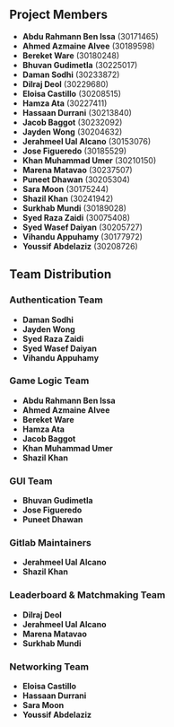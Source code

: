 ## Project Members

- **Abdu Rahmann Ben Issa** (30171465)
- **Ahmed Azmaine Alvee** (30189598)
- **Bereket Ware** (30180248)
- **Bhuvan Gudimetla** (30225017)
- **Daman Sodhi** (30233872)
- **Dilraj Deol** (30229680)
- **Eloisa Castillo** (30208515)
- **Hamza Ata** (30227411)
- **Hassaan Durrani** (30213840)
- **Jacob Baggot** (30232092)
- **Jayden Wong** (30204632)
- **Jerahmeel Ual Alcano** (30153076)
- **Jose Figueredo** (30185529)
- **Khan Muhammad Umer** (30210150)
- **Marena Matavao** (30237507)
- **Puneet Dhawan** (30205304)
- **Sara Moon** (30175244)
- **Shazil Khan** (30241942)
- **Surkhab Mundi** (30189028)
- **Syed Raza Zaidi** (30075408)
- **Syed Wasef Daiyan** (30205727)
- **Vihandu Appuhamy** (30177972)
- **Youssif Abdelaziz** (30208726)

## Team Distribution

### Authentication Team

- **Daman Sodhi** 
- **Jayden Wong** 
- **Syed Raza Zaidi**
- **Syed Wasef Daiyan** 
- **Vihandu Appuhamy**

### Game Logic Team

- **Abdu Rahmann Ben Issa** 
- **Ahmed Azmaine Alvee** 
- **Bereket Ware**
- **Hamza Ata** 
- **Jacob Baggot** 
- **Khan Muhammad Umer** 
- **Shazil Khan** 

### GUI Team

- **Bhuvan Gudimetla**
- **Jose Figueredo** 
- **Puneet Dhawan**

### Gitlab Maintainers
- **Jerahmeel Ual Alcano**
- **Shazil Khan**

### Leaderboard & Matchmaking Team

- **Dilraj Deol** 
- **Jerahmeel Ual Alcano**
- **Marena Matavao**
- **Surkhab Mundi** 

### Networking Team

- **Eloisa Castillo**
- **Hassaan Durrani** 
- **Sara Moon** 
- **Youssif Abdelaziz**
